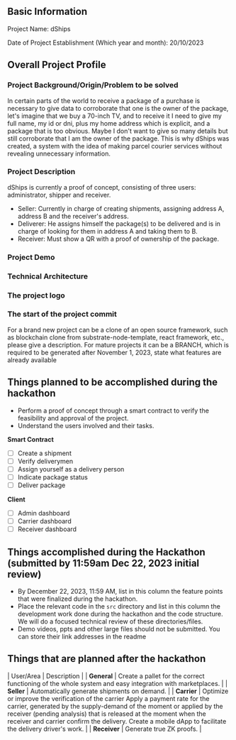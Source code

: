 ## Basic Information

Project Name: dShips

Date of Project Establishment (Which year and month): 20/10/2023

## Overall Project Profile

### Project Background/Origin/Problem to be solved

In certain parts of the world to receive a package of a purchase is necessary to give data to corroborate that one is the owner of the package, let's imagine that we buy a 70-inch TV, and to receive it I need to give my full name, my id or dni, plus my home address which is explicit, and a package that is too obvious. Maybe I don't want to give so many details but still corroborate that I am the owner of the package. This is why dShips was created, a system with the idea of making parcel courier services without revealing unnecessary information.

### Project Description

dShips is currently a proof of concept, consisting of three users: administrator, shipper and receiver.

- Seller: Currently in charge of creating shipments, assigning address A, address B and the receiver's address.
- Deliverer: He assigns himself the package(s) to be delivered and is in charge of looking for them in address A and taking them to B.
- Receiver: Must show a QR with a proof of ownership of the package.

### Project Demo

### Technical Architecture

### The project logo

### The start of the project commit

For a brand new project can be a clone of an open source framework, such as blockchain clone from substrate-node-template, react framework, etc., please give a description. For mature projects it can be a BRANCH, which is required to be generated after November 1, 2023, state what features are already available

## Things planned to be accomplished during the hackathon

- Perform a proof of concept through a smart contract to verify the feasibility and approval of the project.
- Understand the users involved and their tasks.

**Smart Contract**

- [ ] Create a shipment
- [ ] Verify deliverymen
- [ ] Assign yourself as a delivery person
- [ ] Indicate package status
- [ ] Deliver package

**Client**

- [ ] Admin dashboard
- [ ] Carrier dashboard
- [ ] Receiver dashboard

## Things accomplished during the Hackathon (submitted by 11:59am Dec 22, 2023 initial review)

- By December 22, 2023, 11:59 AM, list in this column the feature points that were finalized during the hackathon.
- Place the relevant code in the `src` directory and list in this column the development work done during the hackathon and the code structure. We will do a focused technical review of these directories/files.
- Demo videos, ppts and other large files should not be submitted. You can store their link addresses in the readme

## Things that are planned after the hackathon

| User/Area | Description |
| **General** | Create a pallet for the correct functioning of the whole system and easy integration with marketplaces. |
| **Seller** | Automatically generate shipments on demand. |
| **Carrier** | Optimize or improve the verification of the carrier
Apply a payment rate for the carrier, generated by the supply-demand of the moment or applied by the receiver (pending analysis) that is released at the moment when the receiver and carrier confirm the delivery.
Create a mobile dApp to facilitate the delivery driver's work. |
| **Receiver** | Generate true ZK proofs. |


